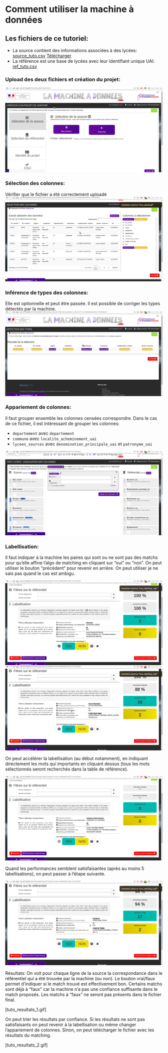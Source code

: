 # Comment utiliser la machine à données

## Les fichiers de ce tutoriel:

- La source contient des informations associées à des lycées: [source_tuto.csv](csvs/source_tuto.csv) <a href="csvs/source_tuto.csv" download>Télécharger</a>
- La référence est une base de lycées avec leur identifiant unique UAI: [ref_tuto.csv](csvs/ref_tuto.csv)

### Upload des deux fichiers et création du projet:
![Alt Text](gifs/tuto_upload.gif)

### Sélection des colonnes:
Vérifier que le fichier a été correctement uploadé
![Alt Text](gifs/tuto_visualization_upload.gif)

### Inférence de types des colonnes:
Elle est optionnelle et peut être passée. Il est possible de corriger les types détectés par la machine.
![Alt Text](gifs/tuto_inference_types.gif)

### Appariement de colonnes:
Il faut grouper ensemble les colonnes censées correspondre. Dans le cas de ce fichier, il est intéressant de grouper les colonnes:

- `departement` avec `departement`
- `commune` avec `localite_acheminement_uai`
- `lycees_sources` avec `denomination_principale_uai` et `patronyme_uai` 

![Alt Text](gifs/tuto_association_de_colonnes.gif)

### Labellisation:
Il faut indiquer à la machine les paires qui sont ou ne sont pas des matchs pour qu’elle affine l’algo de matching en cliquant sur “oui” ou “non”. On peut utiliser le bouton “précédent“ pour revenir en arrière. On peut utiliser je ne sais pas quand le cas est ambigu.

![Alt Text](gifs/tuto_labelling_2.gif)
![Alt Text](gifs/tuto_labelling_4.gif)

On peut accélérer la labellisation (au début notamment), en indiquant directement les mots qui importants en cliquant dessus (tous les mots sélectionnés seront recherchés dans la table de référence).

![Alt Text](gifs/tuto_labelling_1.gif)

Quand les performances semblent satisfaisantes (après au moins 5 labellisations), on peut passer à l’étape suivante.

![Alt Text](gifs/tuto_labelling_5.gif)




Résultats:
On voit pour chaque ligne de la source la correspondance dans le référentiel qui a été trouvée par la machine (ou non). Le bouton vrai/faux permet d’indiquer si le match trouvé est effectivement bon. Certains matchs sont déjà à “faux” car la machine n’a pas une confiance suffisante dans le match proposés. Les matchs à “faux” ne seront pas présents dans le fichier final.

[tuto_resultats_1.gif]

On peut trier les résultats par confiance. Si les résultats ne sont pas satisfaisants on peut revenir à la labellisation ou même changer l’appariement de colonnes. Sinon, on peut télécharger le fichier avec les résultats du matching.

[tuto_resultats_2.gif]
